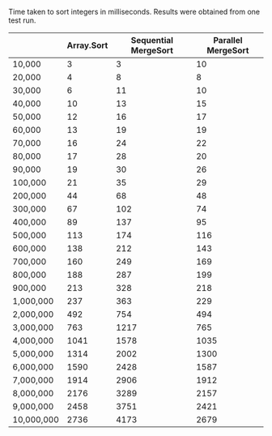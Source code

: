 Time taken to sort integers in milliseconds. Results were obtained from one test run.

|| Array.Sort | Sequential MergeSort  | Parallel MergeSort |
| ------------- | ------------- | ------------- | ------------- |
| 10,000  | 3 | 3 | 10 |
| 20,000  | 4 | 8 | 8 |
| 30,000  | 6 | 11 | 10 |
| 40,000  | 10 | 13 | 15 |
| 50,000  | 12 | 16 | 17 |
| 60,000  | 13 | 19 | 19 |
| 70,000  | 16 | 24 | 22 |
| 80,000  | 17 | 28 | 20 |
| 90,000  | 19 | 30 | 26 |
| 100,000  | 21 | 35 | 29 |
| 200,000  | 44 | 68 | 48 |
| 300,000  | 67 | 102 | 74 |
| 400,000  | 89 | 137 | 95 |
| 500,000  | 113 | 174 | 116 |
| 600,000  | 138 | 212 | 143 |
| 700,000  | 160 | 249 | 169 |
| 800,000  | 188 | 287 | 199 |
| 900,000  | 213 | 328 | 218 |
| 1,000,000  | 237 | 363 | 229 |
| 2,000,000  | 492 | 754 | 494 |
| 3,000,000  | 763 | 1217 | 765 |
| 4,000,000  | 1041 | 1578 | 1035 |
| 5,000,000  | 1314 | 2002 | 1300 |
| 6,000,000  | 1590 | 2428 | 1587 |
| 7,000,000  | 1914 | 2906 | 1912 |
| 8,000,000  | 2176 | 3289 | 2157 |
| 9,000,000  | 2458 | 3751 | 2421 |
| 10,000,000  | 2736 | 4173 | 2679 |
